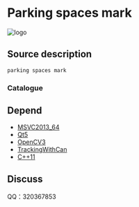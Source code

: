 ﻿Parking spaces mark
===============================

![logo](./appico.ico)

## Source description
    parking spaces mark
### Catalogue

## Depend
* [MSVC2013_64](https://www.visualstudio.com/zh-hans/downloads/)
* [Qt5](https://www.qt.io/download-open-source/#section-2)
* [OpenCV3](https://github.com/opencv/opencv)
* [TrackingWithCan](https://github.com/lpj0822/ParkingSpacesMark/releases/tag/v1.0)
* [C++11](https://en.wikipedia.org/wiki/C%2B%2B11)

## Discuss
QQ：320367853